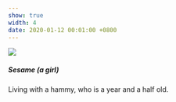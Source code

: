 ```yaml
---
show: true
width: 4
date: 2020-01-12 00:01:00 +0800
---
```

<div>
  <img data-src="{{ 'assets/images/etc/IMG_3520.jpg' | relative_url }}" class="lazy w-100 rounded-xl-top" src="{{ '/assets/images/empty_300x200.png' | relative_url }}">
  <div class="card-body">
    <h5 class="card-title">Sesame (a girl)</h5>
    <p class="card-text">
      Living with a hammy, who is a year and a half old. 
    </p>
  </div>
</div>
